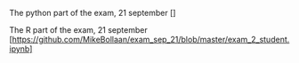 The python part of the exam, 21 september []

The R part of the exam, 21 september
[https://github.com/MikeBollaan/exam_sep_21/blob/master/exam_2_student.ipynb]


